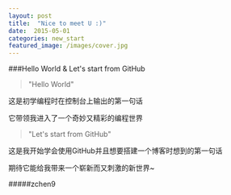 ```yaml
---
layout: post
title:  "Nice to meet U :)"
date:  2015-05-01
categories: new_start
featured_image: /images/cover.jpg
---
```


###Hello World & Let's start from GitHub

> "Hello World"

这是初学编程时在控制台上输出的第一句话

它带领我进入了一个奇妙又精彩的编程世界

> "Let's start from GitHub"

这是我开始学会使用GitHub并且想要搭建一个博客时想到的第一句话

期待它能给我带来一个崭新而又刺激的新世界~

#####zchen9
